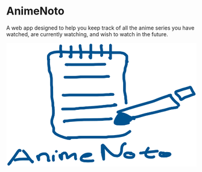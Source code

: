 # AnimeNoto
A web app designed to help you keep track of all the anime series you have watched, are currently watching, and wish to watch in the future.


![AnimeNoto Logo](root/frontend/animenoto_logo.png)
